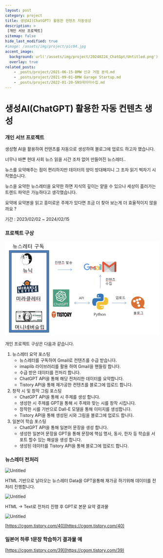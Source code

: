 ```yaml
---
layout: post
category: project
title: 생성AI(ChatGPT) 활용한 컨텐츠 자동생성
description: >
 [개인 서브 프로젝트]
sitemap: false
hide_last_modified: true
#image: /assets/img/project/pic04.jpg
accent_image: 
  background: url('/assets/img/project/20240224_ChatGpt/Untitled.png') center/cover
  overlay: true
related_posts:
    - _posts/project/2021-06-15-BMW 신규 거점 분석.md
    - _posts/project/2021-09-01-BMW Garage Startup.md
    - _posts/project/2022-01-20-SNS데이터수집.md
---
```


# 생성AI(ChatGPT) 활용한 자동 컨텐츠 생성

### 개인 서브 프로젝트

생성형 AI을 활용하여 컨텐츠를 자동으로 생성하여 블로그에 업로드 하고자 했습니다.

너무나 바쁜 현대 사회 뉴스 읽을 시간 조차 없어 만들어진 뉴스레터..

뉴스를 요약해주는 점이 편리하지만 데이터의 양이 방대해지니 그 조차 읽기 벅차기 시작했습니다.

뉴스을 요약한 뉴스레터을 요약한 하면 지식의 깊이는 얕을 수 있으나 세상이 흘러가는 트렌드 파악은 가능하다고 생각했습니다.

요약에 요약본을 읽고 흥미로운 주제가 있다면 조금 더 찾아 보는게 더 효율적이지 않을까요 ?

기간 : 2023/02/02 ~ 2024/02/15

### 프로젝트 구상

![Untitled](/assets/img/project/20240224_ChatGpt/Untitled.png)

개인 프로젝트 구상은 다음과 같습니다.

1. 뉴스레터 요약 포스팅
    - 뉴스레터를 구독하여 Gmail로 컨텐츠를 수급 받습니다.
    - imaplib 라이브러리를 활용 하여 Gmail을 핸들링 합니다.
    - 수급 받은 데이터를 전처리 합니다.
    - ChatGPT API을 통해 해당 전처리한 데이터를 요약합니다.
    - Tistory API을 통해 재가공한 컨텐츠를 블로그에 업로드 합니다.
2. 창작 시 및 창작 그림 포스팅
    - ChatGPT API을 통해 시 주제를 생성 합니다.
    - 생성한 시 주제를 GPT을 통해 시 주제와 맞는 시를 창작 시킵니다.
    - 창작한 시를 기반으로 Dall-E 모델을 통해 이미지를 생성합니다.
    - Tistory API을 통해 생성된 시와 그림을 블로그에 업로드 합니다.
3. 일본어 학습 포스팅
    - ChatGPT API을 통해 일본어 문장을 생성 합니다.
    - 생성한 일본어 문장을 GPT을 통해 문장에 핵심 명사, 동사, 한자 등 학습을 서포트 할수 있는 해설을 생성 합니다.
    - 생성된 데이터를 Tistory API을 통해 블로그에 업로드 합니다.

### 뉴스레터 전처리

![Untitled](/assets/img/project/20240224_ChatGpt/Untitled01.png)

HTML 기반으로 날라오는 뉴스레터 Data을 GPT을통해 재가공 하기위해 데이터를 전처리 진행합니다.

![Untitled](/assets/img/project/20240224_ChatGpt/Untitled02.png)

HTML → Text로 전처리 진행 후 GPT로 본문 요약 
결과물

![Untitled](/assets/img/project/20240224_ChatGpt/Untitled03.png)

[https://cgom.tistory.com/40](https://cgom.tistory.com/40)

### 일본어 하루 1문장 학습하기 결과물 예

[https://cgom.tistory.com/39](https://cgom.tistory.com/39)